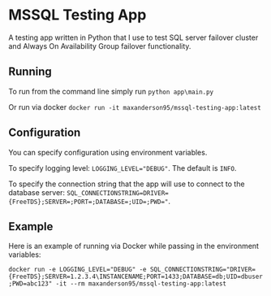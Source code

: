# MSSQL Testing App

A testing app written in Python that I use to test SQL server failover cluster and Always On Availability Group failover functionality.

## Running

To run from the command line simply run `python app\main.py`

Or run via docker `docker run -it maxanderson95/mssql-testing-app:latest`

## Configuration

You can specify configuration using environment variables.

To specify logging level: `LOGGING_LEVEL="DEBUG"`. The default is `INFO`.

To specify the connection string that the app will use to connect to the database server: `SQL_CONNECTIONSTRING=DRIVER={FreeTDS};SERVER=;PORT=;DATABASE=;UID=;PWD="`.

## Example

Here is an example of running via Docker while passing in the environment variables:

`docker run -e LOGGING_LEVEL="DEBUG" -e SQL_CONNECTIONSTRING="DRIVER={FreeTDS};SERVER=1.2.3.4\INSTANCENAME;PORT=1433;DATABASE=db;UID=dbuser;PWD=abc123" -it --rm maxanderson95/mssql-testing-app:latest`